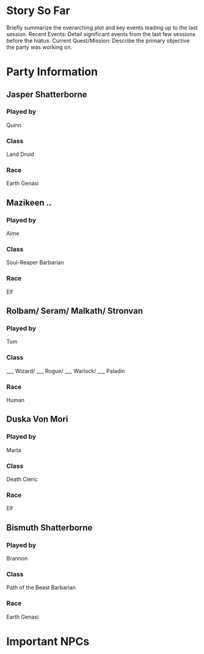 # Story So Far
Briefly summarize the overarching plot and key events leading up to the last session.
Recent Events:
Detail significant events from the last few sessions before the hiatus.
Current Quest/Mission:
Describe the primary objective the party was working on.

# Party Information
## Jasper Shatterborne
### Played by
Quinn
### Class
Land Druid
### Race
Earth Genasi
## Mazikeen ..
### Played by
Aime
### Class
Soul-Reaper Barbarian
### Race
Elf
## Rolbam/ Seram/ Malkath/ Stronvan
### Played by
Tom
### Class
___ Wizard/ ___ Rogue/ ___ Warlock/ ___ Paladin
### Race
Human
## Duska Von Mori
### Played by
Marta
### Class
Death Cleric
### Race
Elf
## Bismuth Shatterborne
### Played by
Brannon
### Class
Path of the Beast Barbarian
### Race
Earth Genasi
# Important NPCs


